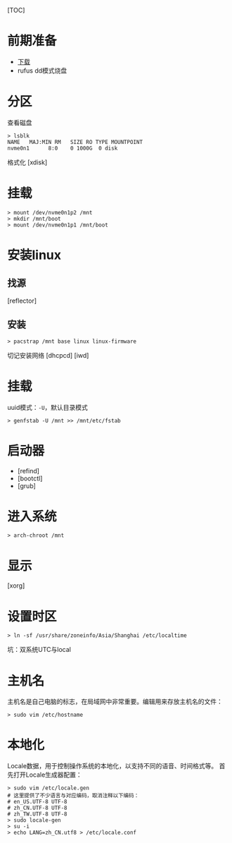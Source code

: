 [TOC]

# 前期准备
+ [下载](https://archlinux.org/download/)
+ rufus dd模式烧盘

# 分区
查看磁盘
```
> lsblk
NAME   MAJ:MIN RM   SIZE RO TYPE MOUNTPOINT
nvme0n1      8:0    0 1000G  0 disk
```
格式化
[xdisk]

# 挂载
```
> mount /dev/nvme0n1p2 /mnt
> mkdir /mnt/boot
> mount /dev/nvme0n1p1 /mnt/boot
```

# 安装linux
## 找源
[reflector]
## 安装
```
> pacstrap /mnt base linux linux-firmware
```
切记安装网络
[dhcpcd]
[iwd]

# 挂载
uuid模式：`-U`，默认目录模式
```
> genfstab -U /mnt >> /mnt/etc/fstab
```

# 启动器
+ [refind]
+ [bootctl]
+ [grub]

# 进入系统
```
> arch-chroot /mnt
```

# 显示
[xorg]

# 设置时区
```
> ln -sf /usr/share/zoneinfo/Asia/Shanghai /etc/localtime
```
坑：双系统UTC与local

# 主机名
主机名是自己电脑的标志，在局域网中非常重要。编辑用来存放主机名的文件：
```
> sudo vim /etc/hostname
```

# 本地化
Locale数据，用于控制操作系统的本地化，以支持不同的语音、时间格式等。
首先打开Locale生成器配置：
```
> sudo vim /etc/locale.gen
# 这里提供了不少语言与对应编码，取消注释以下编码：
# en_US.UTF-8 UTF-8
# zh_CN.UTF-8 UTF-8
# zh_TW.UTF-8 UTF-8
> sudo locale-gen
> su -i
> echo LANG=zh_CN.utf8 > /etc/locale.conf
```